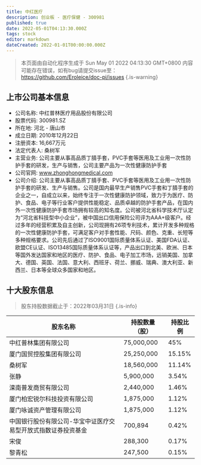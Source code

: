```yaml
---
title: 中红医疗
description: 创业板 - 医疗保健 - 300981
published: true
date: 2022-05-01T04:13:30.000Z
tags: stock
editor: markdown
dateCreated: 2022-01-01T00:00:00.000Z
---
```


> 本页面由自动化程序生成于 Sun May 01 2022 04:13:30 GMT+0800
> 内容可能存在错误，如有bug请提交issue至：https://github.com/Eroleice/doc-pi/issues
{.is-warning}

## 上市公司基本信息
- 公司名称: 中红普林医疗用品股份有限公司
- 股票代码: 300981.SZ
- 所在地: 河北 - 唐山市
- 成立日期: 2010年12月22日
- 注册资本: 16,667万元
- 法定代表人: 桑树军
- 主营业务: 公司主要从事高品质丁腈手套，PVC手套等医用及工业用一次性防护手套的研发，生产与销售，公司主要产品为一次性健康防护手套
- 公司官网: www.zhonghongmedical.com
- 公司介绍: 公司主要从事高品质丁腈手套、PVC手套等医用及工业用一次性防护手套的研发、生产与销售。公司是国内最早生产销售PVC手套和丁腈手套的企业之一，自成立以来，始终专注于一次性健康防护领域，致力于为医疗、防护、食品、电子等行业客户提供性能稳定、品质卓越的防护手套产品，在国内外一次性健康防护手套市场拥有较高的知名度。公司被河北省科学技术厅认定为“河北省科技型中小企业”，被中国出口信用保险公司评为AAA+级客户。经过多年的经营积累及自主创新，公司现拥有26项专利技术，累计开发多种规格的一次性健康防护手套，可满足客户对手套性能、尺码、颜色、克重、长短等多种规格要求。公司先后通过了ISO9001国际质量体系认证、美国FDA认证、欧盟CE认证、ISO13485国际质量体系认证等，产品出口到北美、欧洲、日本等国外发达国家和地区的医疗、防护、食品、电子加工市场，远销美国、加拿大、德国、英国、法国、意大利、西班牙、荷兰、挪威、瑞典、澳大利亚、新西兰、日本等全球众多国家和地区。


## 十大股东信息
> 股东持股数据截止于：2022年03月31日
{.is-info}

| 股东名称 | 持股数量（股） | 持股比例 |
| --- | --- | --- |
| 中红普林集团有限公司 | 75,000,000 | 45% |
| 厦门国贸控股集团有限公司 | 25,250,000 | 15.15% |
| 桑树军 | 18,560,000 | 11.14% |
| 张静 | 5,900,000 | 3.54% |
| 滦南普发商贸有限公司 | 2,440,000 | 1.46% |
| 厦门柏宏锐尔科技投资有限公司 | 1,875,000 | 1.12% |
| 厦门咏诚资产管理有限公司 | 1,875,000 | 1.12% |
| 中国银行股份有限公司-华宝中证医疗交易型开放式指数证券投资基金 | 700,894 | 0.42% |
| 宋俊 | 288,300 | 0.17% |
| 黎青松 | 247,500 | 0.15% |





